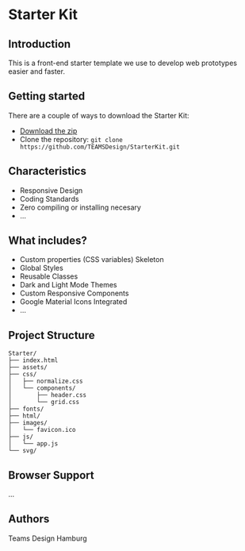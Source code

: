 # Starter Kit

## Introduction
This is a front-end starter template we use to develop web prototypes easier and faster.

## Getting started
There are a couple of ways to download the Starter Kit:

- [Download the zip](https://github.com/TEAMSDesign/StarterKit/archive/refs/heads/main.zip)
- Clone the repository: `git clone https://github.com/TEAMSDesign/StarterKit.git`

## Characteristics
- Responsive Design
- Coding Standards
- Zero compiling or installing necesary
- ...

## What includes?
- Custom properties (CSS variables) Skeleton 
- Global Styles
- Reusable Classes
- Dark and Light Mode Themes
- Custom Responsive Components
- Google Material Icons Integrated
- ...

## Project Structure
```
Starter/
├── index.html
├── assets/
├── css/
│   ├── normalize.css
│   └── components/
│       ├── header.css
│       └── grid.css
├── fonts/
├── html/
├── images/
│   └── favicon.ico
├── js/
│   └── app.js
└── svg/
```

## Browser Support
...

## Authors
Teams Design Hamburg